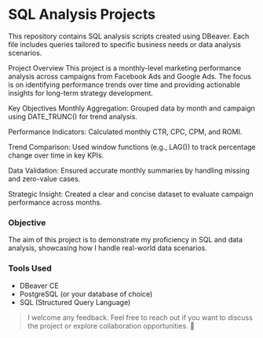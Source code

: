 # SQL Analysis Projects 

This repository contains SQL analysis scripts created using DBeaver. Each file includes queries tailored to specific business needs or data analysis scenarios.

 Project Overview
This project is a monthly-level marketing performance analysis across campaigns from Facebook Ads and Google Ads. The focus is on identifying performance trends over time and providing actionable insights for long-term strategy development.

 Key Objectives
Monthly Aggregation: Grouped data by month and campaign using DATE_TRUNC() for trend analysis.

Performance Indicators: Calculated monthly CTR, CPC, CPM, and ROMI.

Trend Comparison: Used window functions (e.g., LAG()) to track percentage change over time in key KPIs.

Data Validation: Ensured accurate monthly summaries by handling missing and zero-value cases.

Strategic Insight: Created a clear and concise dataset to evaluate campaign performance across months.

###  Objective

The aim of this project is to demonstrate my proficiency in SQL and data analysis, showcasing how I handle real-world data scenarios.

###  Tools Used

- DBeaver CE  
- PostgreSQL (or your database of choice)  
- SQL (Structured Query Language)  

> I welcome any feedback. Feel free to reach out if you want to discuss the project or explore collaboration opportunities. 🌱  









